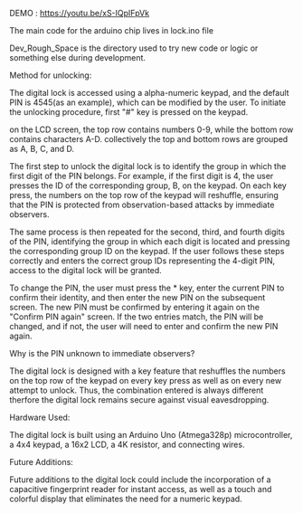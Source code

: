 DEMO : 
https://youtu.be/xS-IQpIFpVk



The main code for the arduino chip lives in lock.ino file

Dev_Rough_Space is the directory used to try new code or logic or something else during development.

<!-- Demo & more info available at https://umangrajpara13.blogspot.com/2023/04/method-for-unlocking-digital-lock-is.html -->

Method for unlocking:

The digital lock is accessed using a alpha-numeric keypad, and the default PIN is 4545(as an example), which can be modified by the user. To initiate the unlocking procedure, first "#" key is pressed on the keypad. 

on the LCD screen, the top row contains numbers 0-9, while the bottom row contains characters A-D. collectively the top and bottom rows are grouped as A, B, C, and D.

The first step to unlock the digital lock is to identify the group in which the first digit of the PIN belongs. For example, if the first digit is 4, the user presses the ID of the corresponding group, B, on the keypad. On each key press, the numbers on the top row of the keypad will reshuffle, ensuring that the PIN is protected from observation-based attacks by immediate observers.

The same process is then repeated for the second, third, and fourth digits of the PIN, identifying the group in which each digit is located and pressing the corresponding group ID on the keypad. If the user follows these steps correctly and enters the correct group IDs representing the 4-digit PIN, access to the digital lock will be granted.

To change the PIN, the user must press the * key, enter the current PIN to confirm their identity, and then enter the new PIN on the subsequent screen. The new PIN must be confirmed by entering it again on the "Confirm PIN again" screen. If the two entries match, the PIN will be changed, and if not, the user will need to enter and confirm the new PIN again.

Why is the PIN unknown to immediate observers?

The digital lock is designed with a key feature that reshuffles the numbers on the top row of the keypad on every key press as well as on every new attempt to unlock. Thus, the combination entered is always different therfore the digital lock remains secure against visual eavesdropping.

Hardware Used:

The digital lock is built using an Arduino Uno (Atmega328p) microcontroller, a 4x4 keypad, a 16x2 LCD, a 4K resistor, and connecting wires.

Future Additions:

Future additions to the digital lock could include the incorporation of a capacitive fingerprint reader for instant access, as well as a touch and colorful display that eliminates the need for a numeric keypad.
